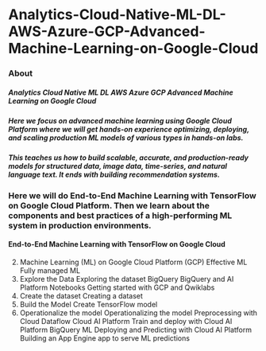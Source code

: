 # Analytics-Cloud-Native-ML-DL-AWS-Azure-GCP-Advanced-Machine-Learning-on-Google-Cloud
### About
##### Analytics Cloud Native ML DL AWS Azure GCP Advanced Machine Learning on Google Cloud
##### Here we focus on advanced machine learning using Google Cloud Platform where we will get hands-on experience optimizing, deploying, and scaling production ML models of various types in hands-on labs. 
##### This teaches us how to build scalable, accurate, and production-ready models for structured data, image data, time-series, and natural language text. It ends with building recommendation systems.

### Here we will do End-to-End Machine Learning with TensorFlow on Google Cloud Platform. Then we learn about the components and best practices of a high-performing ML system in production environments.
#### End-to-End Machine Learning with TensorFlow on Google Cloud
2. Machine Learning (ML) on Google Cloud Platform (GCP)
Effective ML
Fully managed ML
3. Explore the Data
Exploring the dataset
BigQuery
BigQuery and AI Platform Notebooks
Getting started with GCP and Qwiklabs
4. Create the dataset
Creating a dataset
5. Build the Model
Create TensorFlow model
6. Operationalize the model
Operationalizing the model
Preprocessing with Cloud Dataflow
Cloud AI Platform
Train and deploy with Cloud AI Platform
BigQuery ML
Deploying and Predicting with Cloud AI Platform
Building an App Engine app to serve ML predictions
